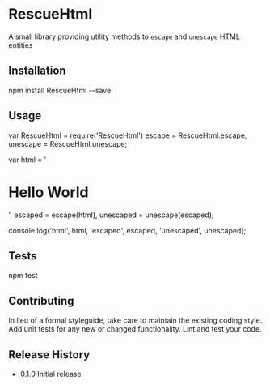 RescueHtml
=========

A small library providing utility methods to `escape` and `unescape` HTML entities

## Installation

  npm install RescueHtml --save

## Usage

  var RescueHtml = require('RescueHtml')
      escape = RescueHtml.escape,
      unescape = RescueHtml.unescape;

  var html = '<h1>Hello World</h1>',
      escaped = escape(html),
      unescaped = unescape(escaped);

  console.log('html', html, 'escaped', escaped, 'unescaped', unescaped);

## Tests

  npm test

## Contributing

In lieu of a formal styleguide, take care to maintain the existing coding style.
Add unit tests for any new or changed functionality. Lint and test your code.

## Release History

* 0.1.0 Initial release